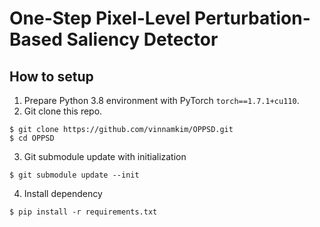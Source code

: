 # One-Step Pixel-Level Perturbation-Based Saliency Detector

## How to setup
1. Prepare Python 3.8 environment with PyTorch `torch==1.7.1+cu110`.
2. Git clone this repo.
```shell
$ git clone https://github.com/vinnamkim/OPPSD.git
$ cd OPPSD
```
3. Git submodule update with initialization
```shell
$ git submodule update --init
```
4. Install dependency
```shell
$ pip install -r requirements.txt
```
